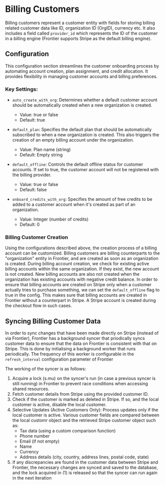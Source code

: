 # Billing Customers

Billing customers represent a customer entity with fields for storing billing related customer data like ID, organization ID (OrgID), currency etc. It also includes a field called `provider_id` which represents the ID of the customer in a billing engine (Frontier supports Stripe as the default billing engine).

## Configuration

This configuration section streamlines the customer onboarding process by automating account creation, plan assignment, and credit allocation. It provides flexibility in managing customer accounts and billing preferences.

### Key Settings:

- `auto_create_with_org`: Determines whether a default customer account should be automatically created when a new organization is created.
  - Value: true or false
  - Default: true

- `default_plan`: Specifies the default plan that should be automatically subscribed to when a new organization is created. This also triggers the creation of an empty billing account under the organization.
  - Value: Plan name (string)
  - Default: Empty string

- `default_offline`: Controls the default offline status for customer accounts. If set to true, the customer account will not be registered with the billing provider.
  - Value: true or false
  - Default: false

- `onboard_credits_with_org`: Specifies the amount of free credits to be added to a customer account when it's created as part of an organization.
  - Value: Integer (number of credits)
  - Default: 0


### Billing Customer Creation

Using the configurations described above, the creation process of a billing account can be customized. Billing customers are billing counterparts to the "organization" entity in Frontier, and are created as soon as an organization is created.
During billing account creation, we check for existing active billing accounts within the same organization. If they exist, the new account is not created. New billing accounts are also not created when the organization has existing accounts with negative credit balance. 
In order to ensure that billing accounts are created on Stripe only when a customer actually tries to purchase something, we can set the `default_offline` flag to true in the config. This makes sure that billing accounts are created in Frontier without a counterpart in Stripe. A Stripe account is created during the checkout flow in such cases.

## Syncing Billing Customer Data

In order to sync changes that have been made directly on Stripe (instead of via Frontier), Frontier has a background syncer that priodically syncs customer data to ensure that the data on Frontier is consistent with that on Stripe.
This is done by initialising a background worker that runs periodically. The frequency of this worker is configurable in the `refresh_interval` configuration parameter of Frontier

The working of the syncer is as follows:

1. Acquire a lock (s.mu) on the syncer's run (in case a previous syncer is still running) in Frontier to prevent race conditions when accessing shared resources.
2. Fetch customer details from Stripe using the provided customer ID.
3. Check if the customer is marked as deleted in Stripe. If so, and the local customer is active, disable the local customer.
4. Selective Updates (Active Customers Only): Process updates only if the local customer is active. Various customer fields are compared between the local customr object and the retrieved Stripe customer object such as:
    - Tax data (using a custom comparison function)
    - Phone number
    - Email (if not empty)
    - Name
    - Currency
    - Address details (city, country, address lines, postal code, state)
5. If any discrepancies are found in the customer data between Stripe and Frontier, the necessary changes are synced and saved to the database, and the lock acquired in (1) is released so that the syncer can run again in the next iteration

